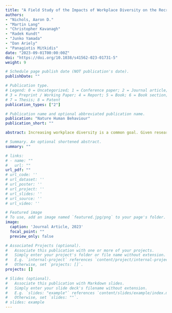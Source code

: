 ```yaml
---
title: "A Field Study of the Impacts of Workplace Diversity on the Recruitment of Minority Group Members"
authors: 
- "Nichols, Aaron D."
- "Martin Lang"
- "Christopher Kavanagh"
- "Radek Kundt"
- "Junko Yamada"
- "Dan Ariely"
- "Panagiotis Mitkidis"
date: "2023-09-01T00:00:00Z"
doi: "https://doi.org/10.1038/s41562-023-01731-5"
weight: 9

# Schedule page publish date (NOT publication's date).
publishDate: ""

# Publication type.
# Legend: 0 = Uncategorized; 1 = Conference paper; 2 = Journal article;
# 3 = Preprint / Working Paper; 4 = Report; 5 = Book; 6 = Book section;
# 7 = Thesis; 8 = Patent
publication_types: ["2"]

# Publication name and optional abbreviated publication name.
publication: "Nature Human Behaviour"
publication_short: ""

abstract: Increasing workplace diversity is a common goal. Given research showing that minority applicants anticipate better treatment in diverse workplaces, we ran a field experiment (N = 1,585 applicants, N = 31,928 website visitors) exploring how subtle organizational diversity cues affected applicant behaviour. Potential applicants viewed a company with varying levels of racial/ethnic or gender diversity. There was little evidence that racial/ethnic or gender diversity impacted the demographic composition or quality of the applicant pool. However, fewer applications were submitted to organizations with one form of diversity (that is, racial/ethnic or gender diversity), and more applications were submitted to organizations with only white men employees or employees diverse in race/ethnicity and gender. Finally, exploratory analyses found that female applicants were rated as more qualified than male applicants. Presenting a more diverse workforce does not guarantee more minority applicants, and organizations seeking to recruit minority applicants may need stronger displays of commitments to diversity.

# Summary. An optional shortened abstract.
summary: ""

# links:
# - name: ""
#   url: ""
url_pdf: ""
# url_code: ''
# url_dataset: ''
# url_poster: ''
# url_project: ''
# url_slides: ''
# url_source: ''
# url_video: ''

# Featured image
# To use, add an image named `featured.jpg/png` to your page's folder. 
image:
  caption: 'Journal Article, 2023'
  focal_point: ""
  preview_only: false

# Associated Projects (optional).
#   Associate this publication with one or more of your projects.
#   Simply enter your project's folder or file name without extension.
#   E.g. `internal-project` references `content/project/internal-project/index.md`.
#   Otherwise, set `projects: []`.
projects: []

# Slides (optional).
#   Associate this publication with Markdown slides.
#   Simply enter your slide deck's filename without extension.
#   E.g. `slides: "example"` references `content/slides/example/index.md`.
#   Otherwise, set `slides: ""`.
# slides: example
---
```


